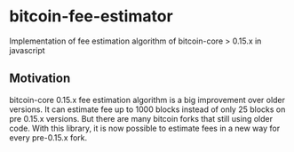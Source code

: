 # bitcoin-fee-estimator
Implementation of fee estimation algorithm of bitcoin-core > 0.15.x in javascript

## Motivation
bitcoin-core 0.15.x fee estimation algorithm is a big improvement over older versions.
It can estimate fee up to 1000 blocks instead of only 25 blocks
on pre 0.15.x versions. But there are many bitcoin forks that still using older code.
With this library, it is now possible to estimate fees in a new way for every pre-0.15.x fork.
